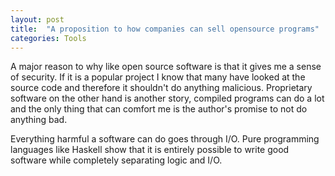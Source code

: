 ```yaml
---
layout: post
title:  "A proposition to how companies can sell opensource programs"
categories: Tools
---
```


A major reason to why like open source software is that it gives me a sense of
security. If it is a popular project I know that many have looked at the source
code and therefore it shouldn't do anything malicious. Proprietary software on
the other hand is another story, compiled programs can do a lot and the only
thing that can comfort me is the author's promise to not do anything bad.

Everything harmful a software can do goes through I/O. Pure programming
languages like Haskell show that it is entirely possible to write good software
while completely separating logic and I/O.
